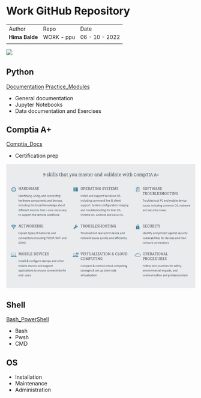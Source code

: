 
# Work GitHub Repository

|  |  |  |
| ------ | --- | ------ |
| Author | Repo | Date |
| **Hima Balde** | WORK - ppu | 06 - 10 - 2022 |
| | | |

<picture>
<source
  srcset="https://github-readme-stats.vercel.app/api?username=bahim22&show_icons=true&theme=dark"
  media="(prefers-color-scheme: dark)"
/>
<source
  srcset="https://github-readme-stats.vercel.app/api?username=bahim22&show_icons=true"
  media="(prefers-color-scheme: light), (prefers-color-scheme: no-preference)"
/>
<img src="https://github-readme-stats.vercel.app/api?username=bahim22&show_icons=true" />
</picture>

<!-- [![Hima Balde GitHub stats](https://github-readme-stats.vercel.app/api?username=bahim22&show_icons=true&theme=transparent)] -->

## Python

[Documentation][Python Docs]
[Practice_Modules][Python Examples]

- General documentation
- Jupyter Notebooks
- Data documentation and Exercises

## Comptia A+

[Comptia_Docs][A+ Main]

- Certification prep

<img src='images/a_plus_obj.jpeg' width=800>

## Shell

[Bash_PowerShell]
<!-- [submodule "Bash_PowerShell"]
    path = bash_rx
    url = <https://github.com/work/bash_rx> -->

- Bash
- Pwsh
- CMD

## OS

- Installation
- Maintenance
- Administration

[Python Docs]: Docs2/PyDoc.md
[A+ Main]: Docs2/AplusMain.md
[Python Examples]: py-prac/cal_qr.ipynb
[Bash_PowerShell]: bash_rx/copydocs.sh
